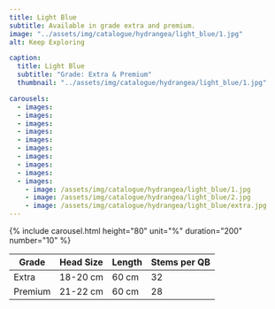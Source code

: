 ```yaml
---
title: Light Blue
subtitle: Available in grade extra and premium.
image: "../assets/img/catalogue/hydrangea/light_blue/1.jpg"
alt: Keep Exploring

caption: 
  title: Light Blue
  subtitle: "Grade: Extra & Premium"
  thumbnail: "../assets/img/catalogue/hydrangea/light_blue/1.jpg"

carousels:
  - images:
  - images:
  - images:
  - images:
  - images:
  - images:
  - images:
  - images:
  - images:
  - images: 
    - image: /assets/img/catalogue/hydrangea/light_blue/1.jpg
    - image: /assets/img/catalogue/hydrangea/light_blue/2.jpg
    - image: /assets/img/catalogue/hydrangea/light_blue/extra.jpg
---
```


{% include carousel.html height="80" unit="%" duration="200" number="10" %}

| Grade | Head Size | Length | Stems per QB |
|-------|-----------|--------|----------|
| Extra | 18-20 cm | 60 cm | 32 |
| Premium | 21-22 cm | 60 cm | 28 |